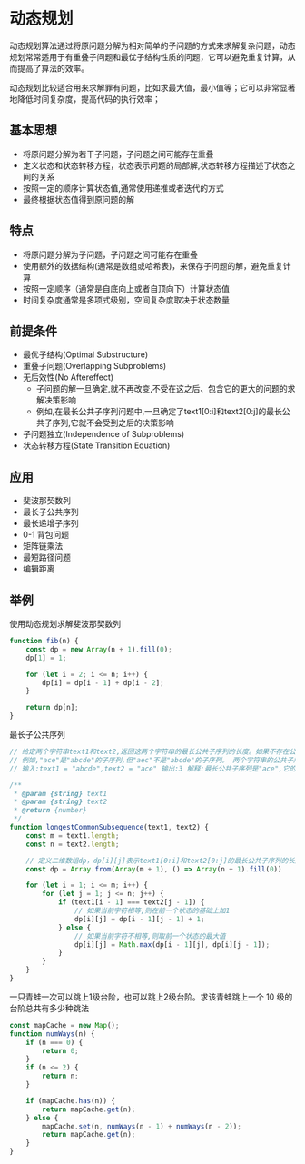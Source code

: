 # 动态规划

动态规划算法通过将原问题分解为相对简单的子问题的方式来求解复杂问题，动态规划常常适用于有重叠子问题和最优子结构性质的问题，它可以避免重复计算，从而提高了算法的效率。

动态规划比较适合用来求解罪有问题，比如求最大值，最小值等；它可以非常显著地降低时间复杂度，提高代码的执行效率；

## 基本思想

- 将原问题分解为若干子问题，子问题之间可能存在重叠
- 定义状态和状态转移方程，状态表示问题的局部解,状态转移方程描述了状态之间的关系
- 按照一定的顺序计算状态值,通常使用递推或者迭代的方式
- 最终根据状态值得到原问题的解

## 特点

- 将原问题分解为子问题，子问题之间可能存在重叠
- 使用额外的数据结构(通常是数组或哈希表)，来保存子问题的解，避免重复计算
- 按照一定顺序（通常是自底向上或者自顶向下）计算状态值
- 时间复杂度通常是多项式级别，空间复杂度取决于状态数量

## 前提条件

- 最优子结构(Optimal Substructure)
- 重叠子问题(Overlapping Subproblems)
- 无后效性(No Aftereffect)
  - 子问题的解一旦确定,就不再改变,不受在这之后、包含它的更大的问题的求解决策影响
  - 例如,在最长公共子序列问题中,一旦确定了text1[0:i]和text2[0:j]的最长公共子序列,它就不会受到之后的决策影响
- 子问题独立(Independence of Subproblems)
- 状态转移方程(State Transition Equation)

## 应用

- 斐波那契数列
- 最长子公共序列
- 最长递增子序列
- 0-1 背包问题
- 矩阵链乘法
- 最短路径问题
- 编辑距离

## 举例

使用动态规划求解斐波那契数列

```js
function fib(n) {
    const dp = new Array(n + 1).fill(0);
    dp[1] = 1;

    for (let i = 2; i <= n; i++) {
        dp[i] = dp[i - 1] + dp[i - 2];
    }

    return dp[n];
}
```

最长子公共序列

```js
// 给定两个字符串text1和text2,返回这两个字符串的最长公共子序列的长度。如果不存在公共子序列,返回0
// 例如,"ace"是"abcde"的子序列,但"aec"不是"abcde"的子序列。 两个字符串的公共子序列是这两个字符串所共同拥有的子序列
// 输入:text1 = "abcde",text2 = "ace" 输出:3 解释:最长公共子序列是"ace",它的长度为3

/**
 * @param {string} text1
 * @param {string} text2
 * @return {number}
 */
function longestCommonSubsequence(text1, text2) {
    const m = text1.length;
    const n = text2.length;

    // 定义二维数组dp，dp[i][j]表示text1[0:i]和text2[0:j]的最长公共子序列的长度
    const dp = Array.from(Array(m + 1), () => Array(n + 1).fill(0))

    for (let i = 1; i <= m; i++) {
        for (let j = 1; j <= n; j++) {
            if (text1[i - 1] === text2[j - 1]) {
                // 如果当前字符相等,则在前一个状态的基础上加1
                dp[i][j] = dp[i - 1][j - 1] + 1;
            } else {
                // 如果当前字符不相等,则取前一个状态的最大值
                dp[i][j] = Math.max(dp[i - 1][j], dp[i][j - 1]);
            }
        }
    }
}
```

一只青蛙一次可以跳上1级台阶，也可以跳上2级台阶。求该青蛙跳上一个 10 级的台阶总共有多少种跳法

```js
const mapCache = new Map();
function numWays(n) {
    if (n === 0) {
        return 0;
    }
    if (n <= 2) {
        return n;
    }

    if (mapCache.has(n)) {
        return mapCache.get(n);
    } else {
        mapCache.set(n, numWays(n - 1) + numWays(n - 2));
        return mapCache.get(n);
    }
}
```
